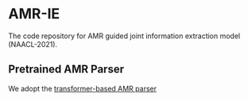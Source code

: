 # AMR-IE
The code repository for AMR guided joint information extraction model (NAACL-2021).

## Pretrained AMR Parser
We adopt the [transformer-based AMR parser](https://www.aclweb.org/anthology/2020.findings-emnlp.89/)
